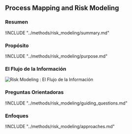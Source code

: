 ## Process Mapping and Risk Modeling

### Resumen
!INCLUDE "../methods/risk_modeling/summary.md"

### Propósito
!INCLUDE "../methods/risk_modeling/purpose.md"

### El Flujo de la Información
![Risk Modeling : El Flujo de la Información](images/info_flows/risk_modeling.svg)

### Preguntas Orientadoras
!INCLUDE "../methods/risk_modeling/guiding_questions.md"

### Enfoques
!INCLUDE "../methods/risk_modeling/approaches.md"
